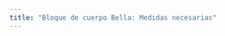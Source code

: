 ```yaml
---
title: "Bloque de cuerpo Bella: Medidas necesarias"
---
```


<PatternMeasurements pattern='bella' />
